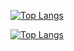[![Top Langs](https://github-readme-stats.vercel.app/api/top-langs/?username=Amjadali168)](https://github.com/Amjadali168/github-readme-stats)


[![Top Langs](https://github-readme-stats.vercel.app/api/top-langs/?username=Amjadali168&hide_progress=true)](https://github.com/Amjadali168/github-readme-stats)
<!-- - [![Amjadali168's GitHub stats](https://github-readme-stats.vercel.app/api?username=amjadali168)](https://github.com/Amjadali168/github-readme-stats) -->

<!---
Amjadali168/Amjadali168 is a ✨ special ✨ repository because its `README.md` (this file) appears on your GitHub profile.
You can click the Preview link to take a look at your changes.
--->

